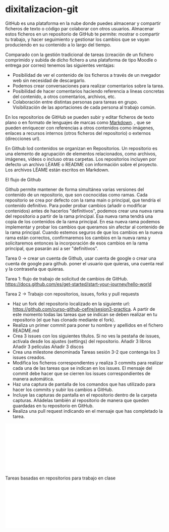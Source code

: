 # dixitalizacion-git

GitHub es una plataforma en la nube donde puedes almacenar y compartir ficheros de texto o código par colaborar con otros usuarios. Almacenar estos ficheros en un repositorio de GitHub te permite: mostrar o compartir tu trabajo, y hacer seguimiento y gestionar los cambios que se vayan produciendo en su contenido a lo largo del tiempo.

Comparado con la gestión tradicional de tareas (creación de un fichero comprimido y subida de dicho fichero a una plataforma de tipo Moodle o entrega por correo) tenemos las siguientes ventajas:

- Posibilidad de ver el contenido de los ficheros a través de un nvegador web sin necesidad de descargarlo.
- Podemos crear conversaciones para realizar comentarios sobre la tarea.
- Posibilidad de hacer comentarios haciendo referencia a líneas concretas del contenido, a otros comentarios, archivos, etc.
- Colaboración entre distintas personas para tareas en grupo. Visibilización de las aportaciones de cada persona al trabajo común.

En los repositorios de GitHub se pueden subir y editar ficheros de texto plano o en formato de lenguajes de marcas como [Markdown](https://markdownlivepreview.com/). , que se pueden enriquecer con referencias a otros contenidos como imágenes, enlaces a recursos internos (otros ficheros del repositorio) o externos (direcciones url). 

En Github lod contenidos se organizan en Repositorios. Un repositorio es una elemento de agrupación de elementos relacionados, como archivos, imágenes, vídeos o incluso otras carpetas. Los repositorios incluyen por defecto un archivo LÉAME o README con información sobre el proyecto. Los archivos LÉAME están escritos en Markdown. 

El flujo de Github

Github permite mantener de forma simultánea varias versiones del contenido de un repositorio, que son cocnocidas como ramas. Cada repositorio se crea por defecto con la rama main o principal, que tendría el contenido definitivo. Para poder probar cambios (añadir o modificar contenidos) antes de hacerlos "definitivos", podemos crear una nueva rama del repositorio a partir de la rama principal. Esa nueva rama tendrá una copia de los contenidos de la rama principal. En esa nueva rama podemos implementar y probar los cambios que queramos sin afectar al contenido de la rama principal. Cuando estemos seguros de que los cambios en la nueva rama están correctos, confirmaremos los cambios en la nueva rama y solicitaremos entonces la incorporación de esos cambios en la rama principal, que pasarán así a ser "definitivos".

Tarea 0 -> crear un cuenta de Github, usar cuenta de google o crear una cuenta de google para github. poner el usuario que quieras, una cuenta real y la contraseña que quieras.

Tarea 1: flujo de trabajo de solicitud de cambios de GitHub. https://docs.github.com/es/get-started/start-your-journey/hello-world

Tarea 2 ->  Trabajo con repositorios, issues, forks y pull requests

- Haz un fork del repositorio localizado en la siguiente url: https://github.com/curso-github-cefire/sesion3-practica. A partir de este momento todas las tareas que se indican se deben realizar en tu repositorio (el que has clonado mediante el fork).
- Realiza un primer commit para poner tu nombre y apellidos en el fichero README.md
- Crea 3 issues con los siguientes títulos. Si no ves la pestaña de issues, actívala desde los ajustes (settings) del repositorio.
            Añadir 3 libros
            Añadir 3 películas
            Añadir 3 discos
- Crea una milestone denominada Tareas sesión 3-2 que contenga los 3 issues creados.
- Modifica los ficheros correspondientes y realiza 3 commits para realizar cada una de las tareas que se indican en los issues. El mensaje del commit debe hacer que se cierren los issues correspondientes de manera automática.
- Haz una captura de pantalla de los comandos que has utilizado para hacer los commits y subir los cambios a GitHub.
- Incluye las capturas de pantalla en el repositorio dentro de la carpeta capturas. Añádelas también al repositorio de manera que queden guardadas en tu repositorio en GitHub.
- Realiza una pull request indicando en el mensaje que has completado la tarea.


![Tarea Website](Website.md)

Tareas basadas en repositorios para trabajo en clase 
![Utilidades dos repo para traballar nas aulas](Traballo_aulas_repos.md)   

